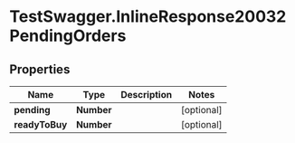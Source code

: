 # TestSwagger.InlineResponse20032PendingOrders

## Properties

Name | Type | Description | Notes
------------ | ------------- | ------------- | -------------
**pending** | **Number** |  | [optional] 
**readyToBuy** | **Number** |  | [optional] 


